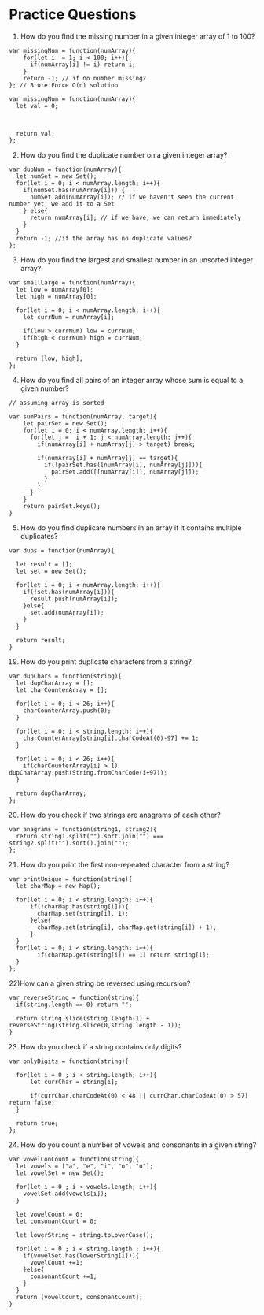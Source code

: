 # Practice Questions

1) How do you find the missing number in a given integer array of 1 to 100?


```
var missingNum = function(numArray){
    for(let i  = 1; i < 100; i++){
      if(numArray[i] != i) return i;
    }
    return -1; // if no number missing?
}; // Brute Force O(n) solution
```


```
var missingNum = function(numArray){
  let val = 0;



  return val;
};
```

2) How do you find the duplicate number on a given integer array?

```
var dupNum = function(numArray){
  let numSet = new Set();
  for(let i = 0; i < numArray.length; i++){
    if(numSet.has(numArray[i])) {
      numSet.add(numArray[i]); // if we haven't seen the current number yet, we add it to a Set
    } else{
      return numArray[i]; // if we have, we can return immediately
    }
  }
  return -1; //if the array has no duplicate values?
};
```

3) How do you find the largest and smallest number in an unsorted integer array?

```
var smallLarge = function(numArray){
  let low = numArray[0];
  let high = numArray[0];

  for(let i = 0; i < numArray.length; i++){
    let currNum = numArray[i];

    if(low > currNum) low = currNum;
    if(high < currNum) high = currNum;
  }

  return [low, high];
};
```

4) How do you find all pairs of an integer array whose sum is equal to a given number?

```
// assuming array is sorted

var sumPairs = function(numArray, target){
    let pairSet = new Set();
    for(let i = 0; i < numArray.length; i++){
      for(let j =  i + 1; j < numArray.length; j++){
        if(numArray[i] + numArray[j] > target) break;

        if(numArray[i] + numArray[j] == target){
          if(!pairSet.has([numArray[i], numArray[j]])){
            pairSet.add([[numArray[i]], numArray[j]]);
          }
        }
      }
    }
    return pairSet.keys();
}
```

5) How do you find duplicate numbers in an array if it contains multiple duplicates?

```
var dups = function(numArray){

  let result = [];
  let set = new Set();

  for(let i = 0; i < numArray.length; i++){
    if(!set.has(numArray[i])){
      result.push(numArray[i]);
    }else{
      set.add(numArray[i]);
    }
  }

  return result;
}

```

19) How do you print duplicate characters from a string?

```
var dupChars = function(string){
  let dupCharArray = [];
  let charCounterArray = [];

  for(let i = 0; i < 26; i++){
    charCounterArray.push(0);
  }

  for(let i = 0; i < string.length; i++){
    charCounterArray[string[i].charCodeAt(0)-97] += 1;
  }

  for(let i = 0; i < 26; i++){
    if(charCounterArray[i] > 1) dupCharArray.push(String.fromCharCode(i+97));
  }

  return dupCharArray;
};

```

20) How do you check if two strings are anagrams of each other?

```
var anagrams = function(string1, string2){
  return string1.split("").sort.join("") === string2.split("").sort().join("");
};
```

21) How do you print the first non-repeated character from a string?

```
var printUnique = function(string){
  let charMap = new Map();

  for(let i = 0; i < string.length; i++){
      if(!charMap.has(string[i])){
        charMap.set(string[i], 1);
      }else{
        charMap.set(string[i], charMap.get(string[i]) + 1);
      }
  }
  for(let i = 0; i < string.length; i++){
        if(charMap.get(string[i]) == 1) return string[i];
  }
};

```

22)How can a given string be reversed using recursion?

```
var reverseString = function(string){
  if(string.length == 0) return "";

  return string.slice(string.length-1) + reverseString(string.slice(0,string.length - 1));
}
```

23) How do you check if a string contains only digits?

```
var onlyDigits = function(string){

  for(let i = 0 ; i < string.length; i++){
      let currChar = string[i];

      if(currChar.charCodeAt(0) < 48 || currChar.charCodeAt(0) > 57) return false;
  }

  return true;
};
```

24) How do you count a number of vowels and consonants in a given string?

```
var vowelConCount = function(string){
  let vowels = ["a", "e", "i", "o", "u"];
  let vowelSet = new Set();

  for(let i = 0 ; i < vowels.length; i++){
    vowelSet.add(vowels[i]);
  }

  let vowelCount = 0;
  let consonantCount = 0;

  let lowerString = string.toLowerCase();

  for(let i = 0 ; i < string.length ; i++){
    if(vowelSet.has(lowerString[i])){
      vowelCount +=1;
    }else{
      consonantCount +=1;
    }
  }
  return [vowelCount, consonantCount];
}
```  
